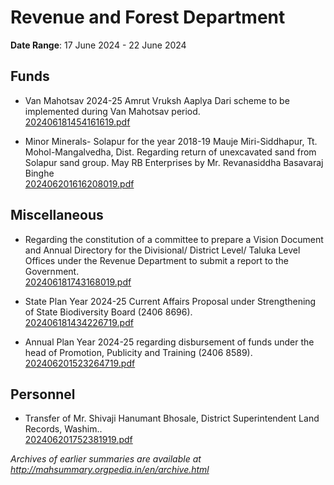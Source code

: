 # Revenue and Forest Department

**Date Range**: 17 June 2024 - 22 June 2024


## Funds
- Van Mahotsav 2024-25 Amrut Vruksh Aaplya Dari scheme to be implemented during Van Mahotsav period.\
  [202406181454161619.pdf](https://gr.maharashtra.gov.in/Site/Upload/Government%20Resolutions/English/202406181454161619.pdf)

- Minor Minerals- Solapur for the year 2018-19 Mauje Miri-Siddhapur, Tt. Mohol-Mangalvedha, Dist. Regarding return of unexcavated sand from Solapur sand group. May RB Enterprises by Mr. Revanasiddha Basavaraj Binghe\
  [202406201616208019.pdf](https://gr.maharashtra.gov.in/Site/Upload/Government%20Resolutions/English/202406201616208019.pdf)

## Miscellaneous
- Regarding the constitution of a committee to prepare a Vision Document and Annual Directory for the Divisional/ District Level/ Taluka Level Offices under the Revenue Department to submit a report to the Government.\
  [202406181743168019.pdf](https://gr.maharashtra.gov.in/Site/Upload/Government%20Resolutions/English/202406181743168019.pdf)

- State Plan Year 2024-25 Current Affairs Proposal under Strengthening of State Biodiversity Board (2406 8696).\
  [202406181434226719.pdf](https://gr.maharashtra.gov.in/Site/Upload/Government%20Resolutions/English/202406181434226719.pdf)

- Annual Plan Year 2024-25 regarding disbursement of funds under the head of Promotion, Publicity and Training (2406 8589).\
  [202406201523264719.pdf](https://gr.maharashtra.gov.in/Site/Upload/Government%20Resolutions/English/202406201523264719.pdf)

## Personnel
- Transfer of Mr. Shivaji Hanumant Bhosale, District Superintendent Land Records, Washim..\
  [202406201752381919.pdf](https://gr.maharashtra.gov.in/Site/Upload/Government%20Resolutions/English/202406201752381919.pdf)


*Archives of earlier summaries are available at http://mahsummary.orgpedia.in/en/archive.html*